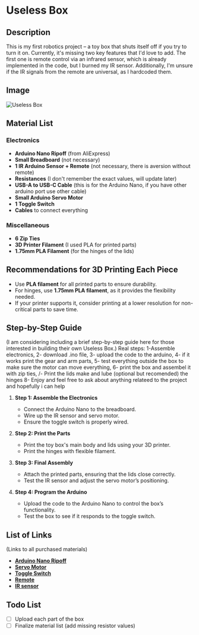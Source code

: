 # Useless Box

## Description
This is my first robotics project – a toy box that shuts itself off if you try to turn it on. Currently, it's missing two key features that I'd love to add. The first one is remote control via an infrared sensor, which is already implemented in the code, but I burned my IR sensor. Additionally, I'm unsure if the IR signals from the remote are universal, as I hardcoded them.

## Image
![Useless Box](https://github.com/user-attachments/assets/666d4b1d-c0aa-4b3d-af3e-66cad7212b69)

## Material List

### Electronics
- **Arduino Nano Ripoff** (from AliExpress)
- **Small Breadboard** (not necessary)
- **1 IR Arduino Sensor + Remote** (not necessary, there is aversion without remote)
- **Resistances** (I don't remember the exact values, will update later)
- **USB-A to USB-C Cable** (this is for the Arduino Nano, if you have other arduino port use other cable)
- **Small Arduino Servo Motor**
- **1 Toggle Switch**
- **Cables** to connect everything

### Miscellaneous
- **6 Zip Ties**
- **3D Printer Filament** (I used PLA for printed parts)
- **1.75mm PLA Filament** (for the hinges of the lids)

## Recommendations for 3D Printing Each Piece
- Use **PLA filament** for all printed parts to ensure durability.
- For hinges, use **1.75mm PLA filament**, as it provides the flexibility needed.
- If your printer supports it, consider printing at a lower resolution for non-critical parts to save time.

## Step-by-Step Guide
(I am considering including a brief step-by-step guide here for those interested in building their own Useless Box.)
Real steps: 1-Assemble electronics, 2- download .ino file, 3- upload the code to the arduino, 4- if it works print the gear and arm parts, 5- test everything outside the box to make sure the motor can move everything, 
6- print the box and assembel it with zip ties, /- Print the lids make and lube (optional but recomended) the hinges 8- Enjoy and feel free to ask about anything relateed to the project and hopefully i can help
1. **Step 1: Assemble the Electronics**
   - Connect the Arduino Nano to the breadboard.
   - Wire up the IR sensor and servo motor.
   - Ensure the toggle switch is properly wired.
   
2. **Step 2: Print the Parts**
   - Print the toy box's main body and lids using your 3D printer.
   - Print the hinges with flexible filament.

3. **Step 3: Final Assembly**
   - Attach the printed parts, ensuring that the lids close correctly.
   - Test the IR sensor and adjust the servo motor’s positioning.

4. **Step 4: Program the Arduino**
   - Upload the code to the Arduino Nano to control the box’s functionality.
   - Test the box to see if it responds to the toggle switch.

## List of Links
(Links to all purchased materials)

-  [**Arduino Nano Ripoff**](https://es.aliexpress.com/item/1005006187928150.html?spm=a2g0o.cart.0.0.11817a9dF4HMNO&mp=1&gatewayAdapt=glo2esp)
-  [**Servo Motor**](https://es.aliexpress.com/item/1005007173214082.html?spm=a2g0o.productlist.main.3.12b9OpbXOpbXVl&algo_pvid=4fa8ce3a-e8b5-472c-a247-ebf8b46f9c78&algo_exp_id=4fa8ce3a-e8b5-472c-a247-ebf8b46f9c78-1&pdp_ext_f=%7B"order"%3A"2380"%2C"eval"%3A"1"%7D&pdp_npi=4%40dis%21EUR%211.97%210.99%21%21%2114.59%217.36%21%402103849717400660012488578eaa8c%2112000039699110343%21sea%21ES%210%21ABX&curPageLogUid=ICZvGHkqtQgu&utparam-url=scene%3Asearch%7Cquery_from%3A)
-  [**Toggle Switch**](https://es.aliexpress.com/item/4000413987958.html?spm=a2g0o.cart.0.0.11817a9dF4HMNO&mp=1&gatewayAdapt=glo2esp)
-  [**Remote**](https://es.aliexpress.com/item/1005007728795025.html?spm=a2g0o.productlist.main.1.4ae7GwQGGwQGm9&algo_pvid=70ff00ed-e23f-413a-8c53-1d52e5e1f780&algo_exp_id=70ff00ed-e23f-413a-8c53-1d52e5e1f780-0&pdp_ext_f=%7B"order"%3A"239"%2C"eval"%3A"1"%7D&pdp_npi=4%40dis%21EUR%215.71%210.99%21%21%2142.34%217.32%21%40211b6c1917400673354016497e0207%2112000042708422076%21sea%21ES%210%21ABX&curPageLogUid=Z1bVlBDdUvRJ&utparam-url=scene%3Asearch%7Cquery_from%3A)
-  [**IR sensor**](https://es.aliexpress.com/item/1005005343344128.html?spm=a2g0o.productlist.main.11.6d25ZltaZlta3g&algo_pvid=e5ac04fb-6441-4163-ad8e-c5d89141b312&algo_exp_id=e5ac04fb-6441-4163-ad8e-c5d89141b312-5&pdp_ext_f=%7B"order"%3A"410"%2C"eval"%3A"1"%7D&pdp_npi=4%40dis%21EUR%210.94%210.94%21%21%210.96%210.96%21%40211b629217400682890517801eaaee%2112000032684781301%21sea%21ES%210%21ABX&curPageLogUid=DE4hWA1ybdq2&utparam-url=scene%3Asearch%7Cquery_from%3A)

## Todo List

- [ ] Upload each part of the box
- [ ] Finalize material list (add missing resistor values)
<!--# Useless-Box
A useless box machine i made as my first arduino project

Structure of the readme
 - Title : Useless Box
 - Description: My first Robotics project about a toy box that shuts itself of if you try to turn it on,
   currently it is missing two features that I really like. The first one is remote control via infrared
   sensor which is already implemented via code but I burned my IR sensor and also i dont know if the ir
   signals of the remote are universal because I hardcoded them.
 - Image
 - Material list
 - Recomendations for 3D printing each piece
 - Step by step guide maybe?
 - List of Links
 
Todo list:
  -Upload each part of the box
  - Material list
     -Electronics
       - Arduino NANO ripoff from aliespress
       - Small breadboard
       - 1 IR arduino sensor + remote
       - Resistances (I DONT REMEMBER THE NUMBERS, COME BACK AND PUT THE OHMs)
       - USB-A to USB-C cable
       - Small arduino servo motor
       - 1 toggle switch (NOT UNIVERSAL, I will put the link to mine in with the links of all the other pieces)
       - Cables to connect everything
     -Miscelaneus
       - 6 Zip ties
       - 3D printer Filament (I used PLA) for the printed parts
       - 1.75mm filament (again PLA) for the hinges of the lids
  - List of links i bought materials from:
       Servo motor:
       Arduino Nano ripoff :
       IR sensor + remote :
       Toggle switch:-->
